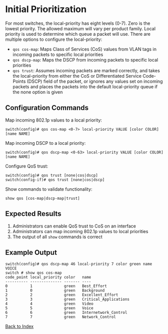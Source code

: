 # Initial Prioritization

For most switches, the local-priority has eight levels (0-7). Zero is the lowest priority. The allowed maximum will vary per product family. Local priority is used to determine which queue a packet will use. There are multiple options to configure the local-priority:

* `qos cos-map`: Maps Class of Services (CoS) values from VLAN tags in incoming packets to specific local priorities
* `qos dscp-map`: Maps the DSCP from incoming packets to specific local priorities
* `qos trust`: Assumes incoming packets are marked correctly, and takes the local-priority from either the CoS or Differentiated Service Code-Points (DSCP) field of the packet, or ignores any values set on incoming packets and places the packets into the default local-priority queue if the none option is given

## Configuration Commands

Map incoming 802.1p values to a local priority:

```text
switch(config)# qos cos-map <0-7> local-priority VALUE [color COLOR] [name NAME]
```

Map incoming DSCP to a local priority:

```text
switch(config)# qos dscp-map <0-63> local-priority VALUE [color COLOR] [name NAME]
```

Configure QoS trust:

```text
switch(config)# qos trust [none|cos|dscp]
switch(config-if)# qos trust [none|cos|dscp]
```

Show commands to validate functionality:

```text
show qos [cos-map|dscp-map|trust]
```

## Expected Results

1. Administrators can enable QoS trust to CoS on an interface
2. Administrators can map incoming 802.1p values to local priorities
3. The output of all `show` commands is correct

## Example Output

```text
switch(config)# qos dscp-map 46 local-priority 7 color green name VOICE
switch # show qos cos-map
code_point local_priority color   name
---------- -------------- ------- ----
0          1              green   Best_Effort
1          0              green   Background
2          2              green   Excellent_Effort
3          3              green   Critical_Applications
4          4              green   Video
5          5              green   Voice
6          6              green   Internetwork_Control
7          7              green   Network_Control
```

[Back to Index](../README.md)
